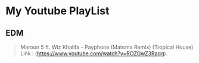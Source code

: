 # My Youtube PlayList

## EDM
> Maroon 5 ft. Wiz Khalifa - Payphone (Matoma Remix) (Tropical House)
> Link : (https://www.youtube.com/watch?v=ROZGwZ3Raqg).
